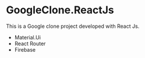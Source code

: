 # GoogleClone.ReactJs
 This is a Google clone project developed with React Js.

- Material.Ui
- React Router
- Firebase

